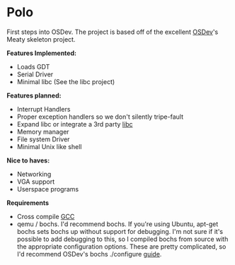 # Polo

First steps into OSDev. The project is based off of the excellent [OSDev](http://wiki.osdev.org)'s Meaty skeleton project.

**Features Implemented:**

 - Loads GDT
 - Serial Driver
 - Minimal libc (See the libc project)

**Features planned:**

 - Interrupt Handlers
 - Proper exception handlers so we don't silently tripe-fault
 - Expand libc or integrate a 3rd party [libc](http://wiki.osdev.org/C_Library)
 - Memory manager
 - File system Driver
 - Minimal Unix like shell

**Nice to haves:**

 - Networking
 - VGA support
 - Userspace programs

**Requirements**

 - Cross compile [GCC](http://wiki.osdev.org/GCC_Cross-Compiler)
 - qemu / bochs. I'd recommend bochs. If you're using Ubuntu, apt-get bochs sets bochs up without support for debugging. I'm not sure if it's possible to add debugging to this, so I compiled bochs from source with the appropriate configuration options. These are pretty complicated, so I'd recommend OSDev's bochs ./configure [guide](http://wiki.osdev.org/Bochs#Compiling_Bochs_from_Source).
